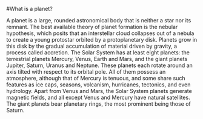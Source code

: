 #What is a planet?

A planet is a large, rounded astronomical body that is neither a star nor its remnant. The best available theory of planet formation is the nebular hypothesis, which posits that an interstellar cloud collapses out of a nebula to create a young protostar orbited by a protoplanetary disk. Planets grow in this disk by the gradual accumulation of material driven by gravity, a process called accretion. The Solar System has at least eight planets: the terrestrial planets Mercury, Venus, Earth and Mars, and the giant planets Jupiter, Saturn, Uranus and Neptune. These planets each rotate around an axis tilted with respect to its orbital pole. All of them possess an atmosphere, although that of Mercury is tenuous, and some share such features as ice caps, seasons, volcanism, hurricanes, tectonics, and even hydrology. Apart from Venus and Mars, the Solar System planets generate magnetic fields, and all except Venus and Mercury have natural satellites. The giant planets bear planetary rings, the most prominent being those of Saturn.


